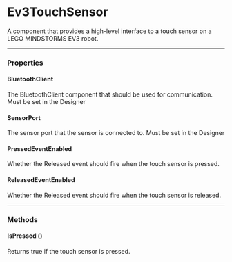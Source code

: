 # Ev3TouchSensor

A component that provides a high-level interface to a touch sensor on a LEGO MINDSTORMS EV3 robot.

---

### Properties

#### BluetoothClient

The BluetoothClient component that should be used for communication. Must be set in the Designer

#### SensorPort

The sensor port that the sensor is connected to. Must be set in the Designer

#### PressedEventEnabled

Whether the Released event should fire when the touch sensor is pressed.

#### ReleasedEventEnabled

Whether the Released event should fire when the touch sensor is released.

---

### Methods

#### IsPressed ()

Returns true if the touch sensor is pressed.
